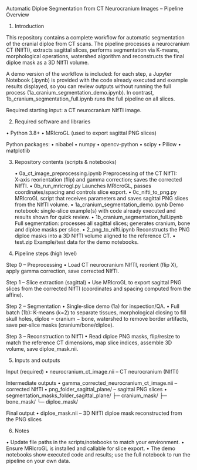 Automatic Diploe Segmentation from CT Neurocranium Images – Pipeline Overview

1.	Introduction
   
This repository contains a complete workflow for automatic segmentation of the cranial diploe from CT scans.
The pipeline processes a neurocranium CT (NIfTI), extracts sagittal slices, performs segmentation via K‑means, morphological operations, watershed algorithm and reconstructs the final diploe mask as a 3D NIfTI volume.

A demo version of the workflow is included: for each step, a Jupyter Notebook (.ipynb) is provided with the code already executed and example results displayed, so you can review outputs without running the full process (1a_cranium_segmentation_demo.ipynb).
In contrast, 1b_cranium_segmentation_full.ipynb runs the full pipeline on all slices.

Required starting input: a CT neurocranium NIfTI image.

2.	Required software and libraries
   
• Python 3.8+
• MRIcroGL (used to export sagittal PNG slices)

Python packages:
	•	nibabel
	•	numpy
	•	opencv-python
	•	scipy
	•	Pillow
	•	matplotlib

3.	Repository contents (scripts & notebooks)
   
	•	0a_ct_image_preprocessing.ipynb
Preprocessing of the CT NIfTI: X‑axis reorientation (flip) and gamma correction; saves the corrected NIfTI.
	•	0b_run_mricrogl.py
Launches MRIcroGL, passes coordinates/spacing and controls slice export.
	•	0c_nifti_to_png.py
MRIcroGL script that receives parameters and saves sagittal PNG slices from the NIfTI volume.
	•	1a_cranium_segmentation_demo.ipynb
Demo notebook: single-slice example(s) with code already executed and results shown for quick review.
	•	1b_cranium_segmentation_full.ipynb
Full segmentation: processes all sagittal slices; generates cranium, bone and diploe masks per slice.
	•	2_png_to_nifti.ipynb
Reconstructs the PNG diploe masks into a 3D NIfTI volume aligned to the reference CT.
	•	test.zip
Example/test data for the demo notebooks.

4.	Pipeline steps (high level)
   
Step 0 – Preprocessing
• Load CT neurocranium NIfTI, reorient (flip X), apply gamma correction, save corrected NIfTI.

Step 1 – Slice extraction (sagittal)
• Use MRIcroGL to export sagittal PNG slices from the corrected NIfTI (coordinates and spacing computed from the affine).

Step 2 – Segmentation
• Single‑slice demo (1a) for inspection/QA.
• Full batch (1b): K‑means (k=2) to separate tissues, morphological closing to fill skull holes, diploe = cranium − bone, watershed to remove border artifacts, save per‑slice masks (cranium/bone/diploe).

Step 3 – Reconstruction to NIfTI
• Read diploe PNG masks, flip/resize to match the reference CT dimensions, map slice indices, assemble 3D volume, save diploe_mask.nii.

5.	Inputs and outputs
   
Input (required)
• neurocranium_ct_image.nii – CT neurocranium (NIfTI)

Intermediate outputs
• gamma_corrected_neurocranium_ct_image.nii – corrected NIfTI
• png_folder_sagittal_plane/ – sagittal PNG slices
• segmentation_masks_folder_sagittal_plane/
├─ cranium_mask/
├─ bone_mask/
└─ diploe_mask/

Final output
• diploe_mask.nii – 3D NIfTI diploe mask reconstructed from the PNG slices

6.	Notes
   
• Update file paths in the scripts/notebooks to match your environment.
• Ensure MRIcroGL is installed and callable for slice export.
• The demo notebooks show executed code and results; use the full notebook to run the pipeline on your own data.

